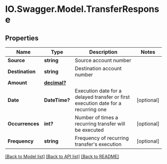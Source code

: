 # IO.Swagger.Model.TransferResponse
## Properties

Name | Type | Description | Notes
------------ | ------------- | ------------- | -------------
**Source** | **string** | Source account number | 
**Destination** | **string** | Destination account number | 
**Amount** | [**decimal?**](BigDecimal.md) |  | 
**Date** | **DateTime?** | Execution date for a delayed transfer or first execution date for a recurring one  | [optional] 
**Occurrences** | **int?** | Number of times a recurring transfer will be executed  | [optional] 
**Frequency** | **string** | Frequency of recurring transfer&#x27;s execution | [optional] 

[[Back to Model list]](../README.md#documentation-for-models) [[Back to API list]](../README.md#documentation-for-api-endpoints) [[Back to README]](../README.md)

